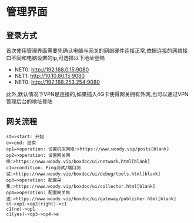 # 管理界面

## 登录方式
首次使用管理界面需要先确认电脑与网关的网络硬件连接正常,依据连接的网络接口不同和电脑设置的ip,可选择以下地址登陆
* NET0: <http://192.168.0.15:9080>
* NET1: <http://10.10.80.15:9080>
* NET0: <http://192.168.253.254:9080>

此外,默认情况下VPN是连接的,如果插入4G卡使得网关拥有外网,也可以通过VPN管理后台的地址登陆


## 网关流程

```flow
st=>start: 开始
e=>end: 结束
op1=>operation: 设置机床网络:>https://www.woody.vip/posts[blank]
op2=>operation: 设置网关网络:>https://www.woody.vip/boxdoc/ui/network.html[blank]
c1=>condition: Ping测试/端口测试:>https://www.woody.vip/boxdoc/ui/debug/tools.html[blank]
op3=>operation: 配置采集:>https://www.woody.vip/boxdoc/ui/collector.html[blank]
op4=>operation: 配置网关推送:>https://www.woody.vip/boxdoc/ui/gateway/publisher.html[blank]
st->op1->op2(right)->c1
c1(no)->op1
c1(yes)->op3->op4->e
```